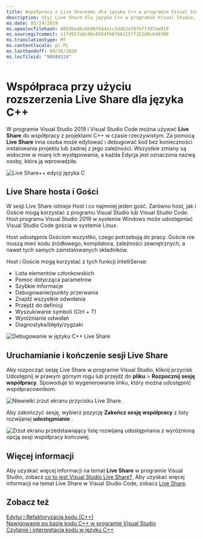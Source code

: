 ```yaml
---
title: Współpraca z Live Shareami dla języka C++ w programie Visual Studio
description: Użyj Live Share dla języka C++ w programie Visual Studio, aby współpracować i udostępniać kod w czasie rzeczywistym.
ms.date: 05/24/2019
ms.openlocfilehash: 60830ad6c6b98f644e1c3ddb2e78fbf7397ae919
ms.sourcegitcommit: c1fd917a8c06c6504f66f66315ff352d0c046700
ms.translationtype: MT
ms.contentlocale: pl-PL
ms.lasthandoff: 09/16/2020
ms.locfileid: "90684524"
---
```

# <a name="collaborate-using-live-share-for-c"></a>Współpraca przy użyciu rozszerzenia Live Share dla języka C++

W programie Visual Studio 2019 i Visual Studio Code można używać **Live Share** do współpracy z projektami C++ w czasie rzeczywistym. Za pomocą **Live Share** inna osoba może edytować i debugować kod bez konieczności instalowania projektu lub żadnej z jego zależności. Wszystkie zmiany są widoczne w miarę ich występowania, a każda Edycja jest oznaczona nazwą osoby, która ją wprowadziła.

![Live Share&#43;&#43; edycji języka C](../ide/media/live-share-edit-cpp.png "Edytowanie Live Share w języku C++")

## <a name="live-share-host-and-guests"></a>Live Share hosta i Gości

W sesji Live Share istnieje Host i co najmniej jeden gość. Zarówno host, jak i Goście mogą korzystać z programu Visual Studio lub Visual Studio Code. Host programu Visual Studio 2019 w systemie Windows może udostępniać Visual Studio Code gościa w systemie Linux.

Host udostępnia Gościom wszystko, czego potrzebują do pracy. Goście nie muszą mieć kodu źródłowego, kompilatora, zależności zewnętrznych, a nawet tych samych zainstalowanych składników.

Host i Goście mogą korzystać z tych funkcji IntelliSense:

- Lista elementów członkowskich
- Pomoc dotycząca parametrów
- Szybkie informacje
- Debugowanie/punkty przerwania
- Znajdź wszystkie odwołania
- Przejdź do definicji
- Wyszukiwanie symboli (Ctrl + T)
- Wyróżnianie odwołań
- Diagnostyka/błędy/zygzaki

![Debugowanie w języku C&#43;&#43; Live Share](../ide/media/live-share-debug-cpp.png "Debugowanie Live Share w języku C++")

## <a name="start-and-end-a-live-share-session"></a>Uruchamianie i kończenie sesji Live Share

Aby rozpocząć sesję Live Share w programie Visual Studio, kliknij przycisk Udostępnij w prawym górnym rogu lub przejdź do **pliku**  >  **Rozpocznij sesję współpracy**. Spowoduje to wygenerowanie linku, który można udostępnić współpracownikom.

![Niewielki zrzut ekranu przycisku Live Share.](../ide/media/live-share-button-cpp.png "Przycisk Live Share")

Aby zakończyć sesję, wybierz pozycję **Zakończ sesję współpracy** z listy rozwijanej **udostępnianie** .

![Zrzut ekranu przedstawiający listę rozwijaną udostępniania z wyróżnioną opcją sesji współpracy końcowej.](../ide/media/live-share-end-session-cpp.png "Przycisk Live Share")

## <a name="for-more-information"></a>Więcej informacji

Aby uzyskać więcej informacji na temat **Live Share** w programie Visual Studio, zobacz [co to jest Visual Studio Live Share?](/visualstudio/liveshare/). Aby uzyskać więcej informacji na temat Live Share w Visual Studio Code, zobacz [ Live Share](https://marketplace.visualstudio.com/items?itemName=ms-vsliveshare.vsliveshare).

## <a name="see-also"></a>Zobacz też

[Edytuj i Refaktoryzacja kodu (C++)](writing-and-refactoring-code-cpp.md)</br>
[Nawigowanie po bazie kodu C++ w programie Visual Studio](navigate-code-cpp.md)</br>
[Czytanie i interpretacja kodu w języku C++](read-and-understand-code-cpp.md)</br>
